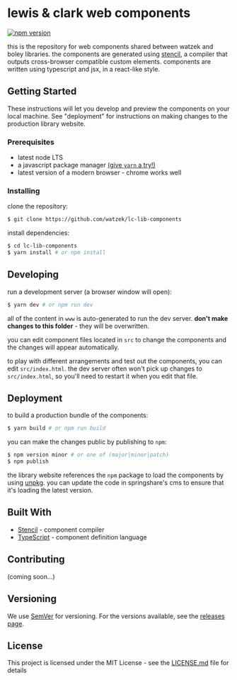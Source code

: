 # lewis & clark web components

[![npm version](https://img.shields.io/npm/v/lc-lib-components.svg)](https://www.npmjs.com/package/lc-lib-components)

this is the repository for web components shared between watzek and boley libraries. the components are generated using [stencil](https://stenciljs.com/), a compiler that outputs cross-browser compatible custom elements. components are written using typescript and jsx, in a react-like style.

## Getting Started

These instructions will let you develop and preview the components on your local machine. See "deployment" for instructions on making changes to the production library website.

### Prerequisites

- latest node LTS
- a javascript package manager [(give `yarn` a try!)](http://yarnpkg.com/)
- latest version of a modern browser - chrome works well

### Installing

clone the repository:
```sh
$ git clone https://github.com/watzek/lc-lib-components
```

install dependencies:
```sh
$ cd lc-lib-components
$ yarn install # or npm install
```

## Developing
run a development server (a browser window will open):
```sh
$ yarn dev # or npm run dev
```
all of the content in `www` is auto-generated to run the dev server. **don't make changes to this folder** - they will be overwritten.

you can edit component files located in `src` to change the components and the changes will appear automatically.

to play with different arrangements and test out the components, you can edit `src/index.html`. the dev server often won't pick up changes to `src/index.html`, so you'll need to restart it when you edit that file.

## Deployment
to build a production bundle of the components:
```sh
$ yarn build # or npm run build
```

you can make the changes public by publishing to `npm`:
```sh
$ npm version minor # or one of (major|minor|patch)
$ npm publish
```

the library website references the `npm` package to load the components by using [unpkg](https://unpkg.com/#/). you can update the code in springshare's cms to ensure that it's loading the latest version.

## Built With

* [Stencil](https://stenciljs.com/) - component compiler
* [TypeScript](https://www.typescriptlang.org/) - component definition language

## Contributing

(coming soon...)

## Versioning

We use [SemVer](http://semver.org/) for versioning. For the versions available, see the [releases page](https://github.com/watzek/lc-lib-components/releases).

## License

This project is licensed under the MIT License - see the [LICENSE.md](LICENSE.md) file for details